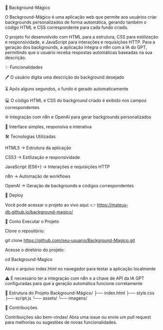 🎨 Background-Mágico

O Background-Mágico é uma aplicação web que permite aos usuários criar backgrounds personalizados de forma automática, gerando também o código HTML e CSS correspondente para cada fundo criado.

O projeto foi desenvolvido com HTML para a estrutura, CSS para estilização e responsividade, e JavaScript para interações e requisições HTTP. Para a geração dos backgrounds, a aplicação integra o n8n com a IA do GPT, permitindo que o usuário receba respostas automáticas baseadas na sua descrição.



✨ Funcionalidades

🖊 O usuário digita uma descrição do background desejado

⏳ Após alguns segundos, o fundo é gerado automaticamente

💻 O código HTML e CSS do background criado é exibido nos campos correspondentes

🌐 Integração com n8n e OpenAI para gerar backgrounds personalizados

🎨 Interface simples, responsiva e interativa



🛠️ Tecnologias Utilizadas

HTML5 → Estrutura da aplicação

CSS3 → Estilização e responsividade

JavaScript (ES6+) → Interações e requisições HTTP

n8n → Automação de workflows

OpenAI → Geração de backgrounds e códigos correspondentes



🔗 Deploy

Você pode acessar o projeto ao vivo aqui:
👉 https://mateus-db.github.io/background-magico/




🚀 Como Executar o Projeto

Clone o repositório:

git clone https://github.com/seu-usuario/Background-Magico.git


Acesse o diretório do projeto:

cd Background-Magico


Abra o arquivo index.html no navegador para testar a aplicação localmente

⚠️ É necessário ter a integração com n8n e a chave de API da IA GPT configuradas para que a geração automática funcione corretamente

📂 Estrutura do Projeto
Background-Mágico/
├── index.html
├── style.css
├── script.js
└── assets/
    └── imagens/

🤝 Contribuições

Contribuições são bem-vindas!
Abra uma issue ou envie um pull request para melhorias ou sugestões de novas funcionalidades.
